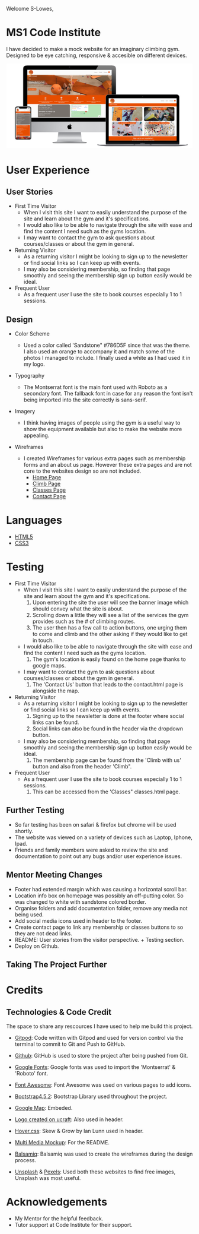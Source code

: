 Welcome S-Lowes,

# MS1 Code Institute

I have decided to make a mock website for an imaginary climbing gym. Designed to be eye catching, responsive & accesible on different devices.

![Multi-Device MockUp](documentation/images/multimedia.png)

# User Experience

## User Stories

- First Time Visitor
    - When I visit this site I want to easily understand the purpose of the site and learn about the gym and it's specifications.
    - I would also like to be able to navigate through the site with ease and find the content I need such as the gyms location.
    - I may want to contact the gym to ask questions about courses/classes or about the gym in general.
- Returning Visitor
    - As a returning visitor I might be looking to sign up to the newsletter or find social links so I can keep up with events.
    - I may also be considering membership, so finding that page smoothly and seeing the membership sign up button easily would be ideal.
- Frequent User
    - As a frequent user I use the site to book courses especially 1 to 1 sessions.

## Design

- Color Scheme
    - Used a color called 'Sandstone" #786D5F since that was the theme. I also used an orange to accompany it and match some of the photos I managed to include. I finally used a white as I had used it in my logo.

- Typography
    - The Montserrat font is the main font used with Roboto as a secondary font. The fallback font in case for any reason the font isn't being imported into the site correctly is sans-serif.

- Imagery
    - I think having images of people using the gym is a useful way to show the equipment available but also to make the website more appealing.

- Wireframes
    - I created Wireframes for various extra pages such as membership forms and an about us page. However these extra pages and are not core to the websites design so are not included.
        - [Home Page](/workspace/Code-Institute-MS1/documentation/ms1-wireframe/index.html.png)
        - [Climb Page](/workspace/Code-Institute-MS1/documentation/ms1-wireframe/membership.html.png)
        - [Classes Page](/workspace/Code-Institute-MS1/documentation/ms1-wireframe/classes.html.png)
        - [Contact Page](/workspace/Code-Institute-MS1/documentation/ms1-wireframe/contact_us.html.png)

# Languages

- [HTML5](https://en.wikipedia.org/wiki/HTML5)
- [CSS3](https://en.wikipedia.org/wiki/CSS)

# Testing

- First Time Visitor
    - When I visit this site I want to easily understand the purpose of the site and learn about the gym and it's specifications.
        1. Upon entering the site the user will see the banner image which should convey what the site is about.
        1. Scrolling down a little they will see a list of the services the gym provides such as the # of climbing routes.
        1. The user then has a few call to action buttons, one urging them to come and climb and the other asking if they would like to get in touch.
    - I would also like to be able to navigate through the site with ease and find the content I need such as the gyms location.
        1. The gym's location is easily found on the home page thanks to google maps.
    - I may want to contact the gym to ask questions about courses/classes or about the gym in general.
        1. The 'Contact Us' button that leads to the contact.html page is alongside the map.
- Returning Visitor
    - As a returning visitor I might be looking to sign up to the newsletter or find social links so I can keep up with events.
        1. Signing up to the newsletter is done at the footer where social links can be found.
        1. Social links can also be found in the header via the dropdown button.
    - I may also be considering membership, so finding that page smoothly and seeing the membership sign up button easily would be ideal.
        1. The membership page can be found from the 'Climb with us' button and also from the header 'Climb".
- Frequent User
    - As a frequent user I use the site to book courses especially 1 to 1 sessions.
        1. This can be accessed from the 'Classes" classes.html page.

## Further Testing

- So far testing has been on safari & firefox but chrome will be used shortly.
- The website was viewed on a variety of devices such as Laptop, Iphone, Ipad.
- Friends and family members were asked to review the site and documentation to point out any bugs and/or user experience issues.

## Mentor Meeting Changes

- Footer had extended margin which was causing a horizontal scroll bar.
- Location info box on homepage was possibly an off-putting color. So was changed to white with sandstone colored border.
- Organise folders and add documentation folder, remove any media not being used.
- Add social media icons used in header to the footer.
- Create contact page to link any membership or classes buttons to so they are not dead links.
- README: User stories from the visitor perspective. + Testing section.
- Deploy on Github.
 

## Taking The Project Further


# Credits

## Technologies & Code Credit

The space to share any rescources I have used to help me build this project.

- [Gitpod](https://www.gitpod.io/): Code written with Gitpod and used for version control via the terminal to commit to Git and Push to GitHub.

- [Github](https://github.com/): GitHub is used to store the project after being pushed from Git.

- [Google Fonts](https://fonts.google.com/?query=Oswa): Google fonts was used to import the 'Montserrat' & 'Roboto' font.

- [Font Awesome](https://fontawesome.com/): Font Awesome was used on various pages to add icons.

- [Bootstrap4.5.2](https://getbootstrap.com/): Bootstrap Library used throughout the project.

- [Google Map](https://www.google.co.uk/maps): Embeded.

- [Logo created on ucraft](https://www.ucraft.com/free-logo-maker): Also used in header.

- [Hover.css](http://ianlunn.github.io/Hover/): Skew & Grow by Ian Lunn used in header.

- [Multi Media Mockup](https://techsini.com/multi-mockup/): For the README.

- [Balsamiq](https://balsamiq.com/): Balsamiq was used to create the wireframes during the design process.

- [Unsplash](https://unsplash.com/) & [Pexels](https://www.pexels.com/): Used both these websites to find free images, Unsplash was most useful.

# Acknowledgements

- My Mentor for the helpful feedback.
- Tutor support at Code Institute for their support.